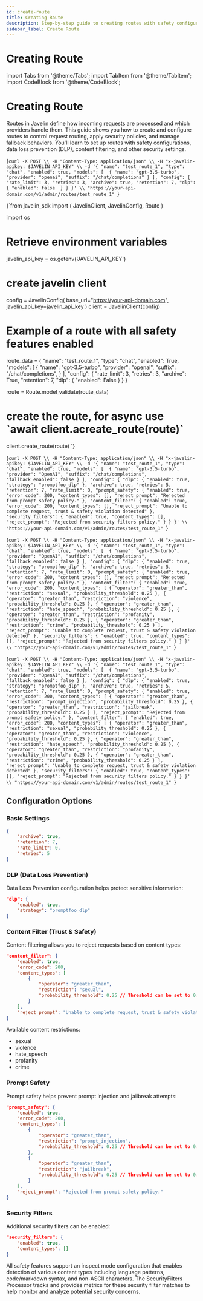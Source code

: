 ```yaml
---
id: create-route
title: Creating Route
description: Step-by-step guide to creating routes with safety configurations, DLP, content filtering, and security settings
sidebar_label: Create Route
---
```


# Creating Route
import Tabs from '@theme/Tabs';
import TabItem from '@theme/TabItem';
import CodeBlock from '@theme/CodeBlock';

# Creating Route

Routes in Javelin define how incoming requests are processed and which providers handle them. This guide shows you how to create and configure routes to control request routing, apply security policies, and manage fallback behaviors. You'll learn to set up routes with safety configurations, data loss prevention (DLP), content filtering, and other security settings.

<Tabs>
<TabItem value="curl" label="Using cURL">

<CodeBlock
  language="bash">
  {`curl -X POST \\
-H "Content-Type: application/json" \\
-H "x-javelin-apikey: $JAVELIN_API_KEY" \\
-d '{
    "name": "test_route_1",
    "type": "chat",
    "enabled": true,
    "models": [ 
        {
            "name": "gpt-3.5-turbo",
            "provider": "openai",
            "suffix": "/chat/completions"
        }
    ],
    "config": {
        "rate_limit": 3,
        "retries": 3,
        "archive": true,
        "retention": 7,
        "dlp": {
            "enabled": false 
        }
    }
}' \\
"https://your-api-domain.com/v1/admin/routes/test_route_1"
`}
</CodeBlock>

</TabItem>
<TabItem value="python" label="Using Python SDK">

<CodeBlock
  language="python"
  title="Javelin Route Example"
  showLineNumbers>
  {`from javelin_sdk import (
    JavelinClient,
    JavelinConfig,
    Route
)

import os
    
# Retrieve environment variables
javelin_api_key = os.getenv('JAVELIN_API_KEY')

# create javelin client
config = JavelinConfig(
    base_url="https://your-api-domain.com",
    javelin_api_key=javelin_api_key
)
client = JavelinClient(config)

# Example of a route with all safety features enabled
route_data = {
    "name": "test_route_1",
    "type": "chat",
    "enabled": True,
    "models": [
        {
            "name": "gpt-3.5-turbo",
            "provider": "openai",
            "suffix": "/chat/completions",
        }
    ],
    "config": {
        "rate_limit": 3,
        "retries": 3,
        "archive": True,
        "retention": 7,
        "dlp": {
            "enabled": False
        }
    }
}

route = Route.model_validate(route_data)

# create the route, for async use \`await client.acreate_route(route)\`
client.create_route(route)
`}
</CodeBlock>

</TabItem>
<TabItem value="inspect" label="Route in Inspect Mode">

<CodeBlock
  language="bash">
  {`curl -X POST \\
-H "Content-Type: application/json" \\
-H "x-javelin-apikey: $JAVELIN_API_KEY" \\
-d '{
    "name": "test_route_1",
    "type": "chat",
    "enabled": true,
    "models": [ 
        {
            "name": "gpt-3.5-turbo",
            "provider": "OpenAI",
            "suffix": "/chat/completions",
            "fallback_enabled": false
        }
    ],
    "config": {
        "dlp": {
            "enabled": true,
            "strategy": "promptfoo_dlp"
        },
        "archive": true,
        "retries": 5,
        "retention": 7,
        "rate_limit": 0,
        "prompt_safety": {
            "enabled": true,
            "error_code": 200,
            "content_types": [],
            "reject_prompt": "Rejected from prompt safety policy."
        },
        "content_filter": {
            "enabled": true,
            "error_code": 200,
            "content_types": [],
            "reject_prompt": "Unable to complete request, trust & safety violation detected"
        },
        "security_filters": {
            "enabled": true,
            "content_types": [],
            "reject_prompt": "Rejected from security filters policy."
        }
    }
}' \\
"https://your-api-domain.com/v1/admin/routes/test_route_1"
`}
</CodeBlock>

</TabItem>
<TabItem value="trust-safety" label="Route with Trust & Safety Reject">

<CodeBlock
  language="bash">
  {`curl -X POST \\
-H "Content-Type: application/json" \\
-H "x-javelin-apikey: $JAVELIN_API_KEY" \\
-d '{
    "name": "test_route_1",
    "type": "chat",
    "enabled": true,
    "models": [ 
        {
            "name": "gpt-3.5-turbo",
            "provider": "OpenAI",
            "suffix": "/chat/completions",
            "fallback_enabled": false
        }
    ],
    "config": {
        "dlp": {
            "enabled": true,
            "strategy": "promptfoo_dlp"
        },
        "archive": true,
        "retries": 5,
        "retention": 7,
        "rate_limit": 0,
        "prompt_safety": {
            "enabled": true,
            "error_code": 200,
            "content_types": [],
            "reject_prompt": "Rejected from prompt safety policy."
        },
        "content_filter": {
            "enabled": true,
            "error_code": 200,
            "content_types": [
                {
                    "operator": "greater_than",
                    "restriction": "sexual",
                    "probability_threshold": 0.25
                },
                {
                    "operator": "greater_than",
                    "restriction": "violence",
                    "probability_threshold": 0.25
                },
                {
                    "operator": "greater_than",
                    "restriction": "hate_speech",
                    "probability_threshold": 0.25
                },
                {
                    "operator": "greater_than",
                    "restriction": "profanity",
                    "probability_threshold": 0.25
                },
                {
                    "operator": "greater_than",
                    "restriction": "crime",
                    "probability_threshold": 0.25
                }
            ],
            "reject_prompt": "Unable to complete request, trust & safety violation detected"
        },
        "security_filters": {
            "enabled": true,
            "content_types": [],
            "reject_prompt": "Rejected from security filters policy."
        }
    }
}' \\
"https://your-api-domain.com/v1/admin/routes/test_route_1"
`}
</CodeBlock>

</TabItem>
<TabItem value="prompt-safety" label="Route with Prompt Safety Reject">

<CodeBlock
  language="bash">
  {`curl -X POST \\
-H "Content-Type: application/json" \\
-H "x-javelin-apikey: $JAVELIN_API_KEY" \\
-d '{
    "name": "test_route_1",
    "type": "chat",
    "enabled": true,
    "models": [ 
        {
            "name": "gpt-3.5-turbo",
            "provider": "OpenAI",
            "suffix": "/chat/completions",
            "fallback_enabled": false
        }
    ],
    "config": {
        "dlp": {
            "enabled": true,
            "strategy": "promptfoo_dlp"
        },
        "archive": true,
        "retries": 5,
        "retention": 7,
        "rate_limit": 0,
        "prompt_safety": {
            "enabled": true,
            "error_code": 200,
            "content_types": [
                {
                    "operator": "greater_than",
                    "restriction": "prompt_injection",
                    "probability_threshold": 0.25
                },
                {
                    "operator": "greater_than",
                    "restriction": "jailbreak",
                    "probability_threshold": 0.25
                }
            ],
            "reject_prompt": "Rejected from prompt safety policy."
        },
        "content_filter": {
            "enabled": true,
            "error_code": 200,
            "content_types": [
                {
                    "operator": "greater_than",
                    "restriction": "sexual",
                    "probability_threshold": 0.25
                },
                {
                    "operator": "greater_than",
                    "restriction": "violence",
                    "probability_threshold": 0.25
                },
                {
                    "operator": "greater_than",
                    "restriction": "hate_speech",
                    "probability_threshold": 0.25
                },
                {
                    "operator": "greater_than",
                    "restriction": "profanity",
                    "probability_threshold": 0.25
                },
                {
                    "operator": "greater_than",
                    "restriction": "crime",
                    "probability_threshold": 0.25
                }
            ],
            "reject_prompt": "Unable to complete request, trust & safety violation detected"
        },
        "security_filters": {
            "enabled": true,
            "content_types": [],
            "reject_prompt": "Rejected from security filters policy."
        }
    }
}' \\
"https://your-api-domain.com/v1/admin/routes/test_route_1"
`}
</CodeBlock>

</TabItem>
</Tabs>

## Configuration Options

### Basic Settings
```json
{
    "archive": true,
    "retention": 7,
    "rate_limit": 0,
    "retries": 5
}
```

### DLP (Data Loss Prevention)
Data Loss Prevention configuration helps protect sensitive information:
```json
"dlp": {
    "enabled": true,
    "strategy": "promptfoo_dlp"
}
```

### Content Filter (Trust & Safety)
Content filtering allows you to reject requests based on content types:
```json
"content_filter": {
    "enabled": true,
    "error_code": 200,
    "content_types": [
        {
            "operator": "greater_than",
            "restriction": "sexual",
            "probability_threshold": 0.25 // Threshold can be set to 0.25, 0.5, 0.75 or 1
        }
    ],
    "reject_prompt": "Unable to complete request, trust & safety violation detected"
}
```

Available content restrictions:
- sexual
- violence
- hate_speech
- profanity
- crime

### Prompt Safety
Prompt safety helps prevent prompt injection and jailbreak attempts:
```json
"prompt_safety": {
    "enabled": true,
    "error_code": 200,
    "content_types": [
        {
            "operator": "greater_than",
            "restriction": "prompt_injection",
            "probability_threshold": 0.25 // Threshold can be set to 0.25, 0.5, 0.75 or 1
        },
        {
            "operator": "greater_than",
            "restriction": "jailbreak",
            "probability_threshold": 0.25 // Threshold can be set to 0.25, 0.5, 0.75 or 1
        }
    ],
    "reject_prompt": "Rejected from prompt safety policy."
}
```

### Security Filters
Additional security filters can be enabled:
```json
"security_filters": {
    "enabled": true,
    "content_types": []
}
```

All safety features support an inspect mode configuration that enables detection of various content types including language patterns, code/markdown syntax, and non-ASCII characters. The SecurityFilters Processor tracks and provides metrics for these security filter matches to help monitor and analyze potential security concerns.
